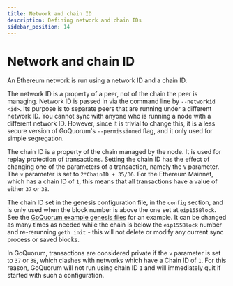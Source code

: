 ```yaml
---
title: Network and chain ID
description: Defining network and chain IDs
sidebar_position: 14
---
```


# Network and chain ID

An Ethereum network is run using a network ID and a chain ID.

The network ID is a property of a peer, not of the chain the peer is managing. Network ID is passed in via the command line by `--networkid <id>`. Its purpose is to separate peers that are running under a different network ID. You cannot sync with anyone who is running a node with a different network ID. However, since it is trivial to change this, it is a less secure version of GoQuorum's `--permissioned` flag, and it only used for simple segregation.

The chain ID is a property of the chain managed by the node. It is used for replay protection of transactions. Setting the chain ID has the effect of changing one of the parameters of a transaction, namely the `V` parameter. The `v` parameter is set to `2*ChainID + 35/36`. For the Ethereum Mainnet, which has a chain ID of `1`, this means that all transactions have a value of either `37` or `38`.

The chain ID set in the genesis configuration file, in the `config` section, and is only used when the block number is above the one set at `eip155Block`. See the [GoQuorum example genesis files](../reference/genesis.md) for an example. It can be changed as many times as needed while the chain is below the `eip155Block` number and re-rerunning `geth init` - this will not delete or modify any current sync process or saved blocks.

In GoQuorum, transactions are considered private if the `v` parameter is set to `37` or `38`, which clashes with networks which have a Chain ID of `1`. For this reason, GoQuorum will not run using chain ID `1` and will immediately quit if started with such a configuration.
